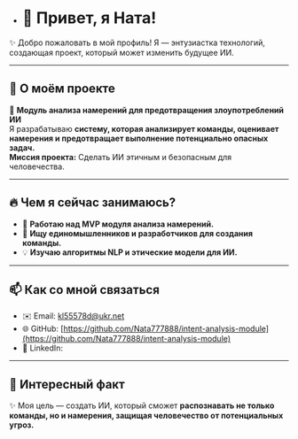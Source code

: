 - # 👋 Привет, я Ната!  
✨ Добро пожаловать в мой профиль! Я — энтузиастка технологий, создающая проект, который может изменить будущее ИИ.  

---

## 🤖 О моём проекте  
🎯 **Модуль анализа намерений для предотвращения злоупотреблений ИИ**  
Я разрабатываю **систему, которая анализирует команды, оценивает намерения и предотвращает выполнение потенциально опасных задач.**  
**Миссия проекта:** Сделать ИИ этичным и безопасным для человечества.  

---

## 🔥 Чем я сейчас занимаюсь?  
- 🚀 **Работаю над MVP модуля анализа намерений.**  
- 🤝 **Ищу единомышленников и разработчиков для создания команды.**  
- 💡 **Изучаю алгоритмы NLP и этические модели для ИИ.**  


---

## 📫 Как со мной связаться  
- ✉️ Email: kl55578d@ukr.net
- 🌐 GitHub:  [https://github.com/Nata777888/intent-analysis-module](https://github.com/Nata777888/intent-analysis-module)
- 💬 LinkedIn: 

---

## 🌟 Интересный факт  
✨ Моя цель — создать ИИ, который сможет **распознавать не только команды, но и намерения, защищая человечество от потенциальных угроз.**  
